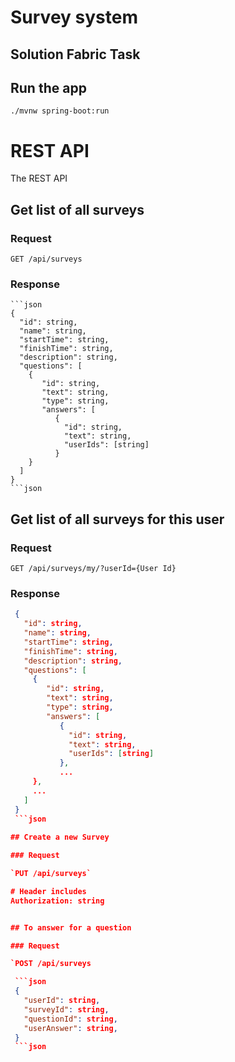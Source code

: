 # Survey system
## Solution Fabric Task 

## Run the app

    ./mvnw spring-boot:run

# REST API

The REST API

## Get list of all surveys

### Request

`GET /api/surveys`

### Response

    ```json
    {
      "id": string,
      "name": string,
      "startTime": string,
      "finishTime": string,
      "description": string,
      "questions": [
        {
           "id": string,
           "text": string,
           "type": string,
           "answers": [
              {
                "id": string,
                "text": string,
                "userIds": [string]
              }
        }
      ]
    }
    ```json

## Get list of all surveys for this user

### Request

`GET /api/surveys/my/?userId={User Id}`

### Response

   ```json
    {
      "id": string,
      "name": string,
      "startTime": string,
      "finishTime": string,
      "description": string,
      "questions": [
        {
           "id": string,
           "text": string,
           "type": string,
           "answers": [
              {
                "id": string,
                "text": string,
                "userIds": [string]
              },
              ...
        },
        ...
      ]
    }
    ```json
    
## Create a new Survey

### Request

`PUT /api/surveys`

# Header includes 
Authorization: string


## To answer for a question

### Request

`POST /api/surveys

    ```json
    {
      "userId": string,
      "surveyId": string,
      "questionId": string,
      "userAnswer": string,
    }
    ```json

